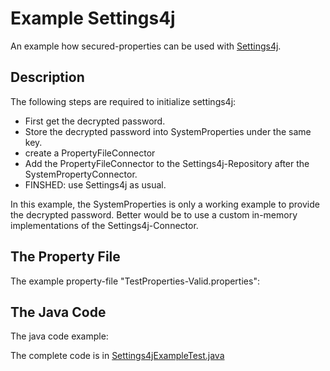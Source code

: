 # Example Settings4j

An example how secured-properties can be used with [Settings4j](http://settings4j.org).

<!-- MACRO{toc} -->

## Description

The following steps are required to initialize settings4j:

  * First get the decrypted password.
  * Store the decrypted password into SystemProperties under the same key.
  * create a PropertyFileConnector
  * Add the PropertyFileConnector to the Settings4j-Repository after the SystemPropertyConnector.
  * FINSHED: use Settings4j as usual.

In this example, the SystemProperties is only a working example to provide the decrypted password.
Better would be to use a custom in-memory implementations of the Settings4j-Connector.  
  
## The Property File

The example property-file "TestProperties-Valid.properties":

<!-- MACRO{snippet|id=configExample|file=src/test/data/TestProperties-Valid.properties} -->

## The Java Code

The java code example:

<!-- MACRO{snippet|id=configExample|file=src/test/java/net/brabenetz/lib/securedproperties/snippets/Settings4jExampleTest.java} -->

The complete code is in [Settings4jExampleTest.java](./xref-test/net/brabenetz/lib/securedproperties/snippets/Settings4jExampleTest.html)


